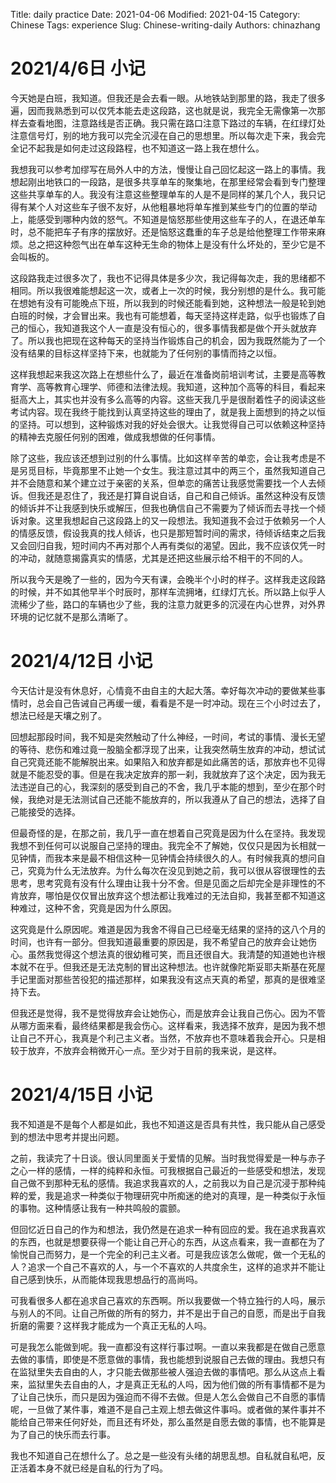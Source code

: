 Title: daily practice
Date: 2021-04-06 
Modified: 2021-04-15
Category: Chinese
Tags: experience
Slug: Chinese-writing-daily
Authors: chinazhang

# 2021/4/6日 小记

今天她是白班，我知道。但我还是会去看一眼。从地铁站到那里的路，我走了很多遍，因而我熟悉到可以仅凭本能去走这段路，这也就是说，我完全无需像第一次那样去查看地图，注意路线是否正确。我只需在路口注意下路过的车辆，在红绿灯处注意信号灯，别的地方我可以完全沉浸在自己的思想里。所以每次走下来，我会完全记不起我是如何走过这段路程，也不知道这一路上我在想什么。

我想我可以参考加缪写在局外人中的方法，慢慢让自己回忆起这一路上的事情。我想起刚出地铁口的一段路，是很多共享单车的聚集地，在那里经常会看到专门整理这些共享单车的人。我没有注意这些整理单车的人是不是同样的某几个人，我只记得有某个人对这些车子很不友好，从他粗暴地将单车推到某些专门的位置的举动上，能感受到哪种内敛的怒气。不知道是恼怒那些使用这些车子的人，在退还单车时，总不能把车子有序的摆放好。还是恼怒这蠢重的车子总是给他整理工作带来麻烦。总之把这种怨气出在单车这种无生命的物体上是没有什么坏处的，至少它是不会叫板的。

这段路我走过很多次了，我也不记得具体是多少次，我记得每次走，我的思绪都不相同。所以我很难能想起这一次，或者上一次的时候，我分别想的是什么。我可能在想她有没有可能晚点下班，所以我到的时候还能看到她，这种想法一般是轮到她白班的时候，才会冒出来。我也有可能想着，每天坚持这样走路，似乎也锻炼了自己的恒心，我知道我这个人一直是没有恒心的，很多事情我都是做个开头就放弃了。所以我也把现在这种每天的坚持当作锻炼自己的机会，因为我既然能为了一个没有结果的目标这样坚持下来，也就能为了任何别的事情而持之以恒。

这样我想起来我这次路上在想些什么了，最近在准备岗前培训考试，主要是高等教育学、高等教育心理学、师德和法律法规。我知道，这种加个高等的科目，看起来挺高大上，其实也并没有多么高等的内容。这些天我几乎是很耐着性子的阅读这些考试内容。现在我终于能找到认真坚持这些的理由了，就是我上面想到的持之以恒的坚持。可以想到，这种锻炼对我的好处会很大。让我觉得自己可以依赖这种坚持的精神去克服任何别的困难，做成我想做的任何事情。

除了这些，我应该还想到过别的什么事情。比如这样辛苦的单恋，会让我考虑是不是另觅目标，毕竟那里不止她一个女生。我注意过其中的两三个，虽然我知道自己并不会随意和某个建立过于亲密的关系，但单恋的痛苦让我感觉需要找一个人去倾诉。但我还是忍住了，我还是打算自说自话，自己和自己倾诉。虽然这种没有反馈的倾诉并不让我感到快乐或解压，但我也确信自己不需要为了倾诉而去寻找一个倾诉对象。这里我想起自己这段路上的又一段想法。我知道我不会过于依赖另一个人的情感反馈，假设我真的找人倾诉，也只是那短暂时间的需求，待倾诉结束之后我又会回归自我，短时间内不再对那个人再有类似的渴望。因此，我不应该仅凭一时的冲动，就随意揭露真实的情感，尤其是还把这些展示给不相干的不同的人。

所以我今天是晚了一些的，因为今天有课，会晚半个小时的样子。这样我走这段路的时候，并不如其他早半个时辰时，那样车流拥堵，红绿灯亢长。所以路上似乎人流稀少了些，路口的车辆也少了些，我的注意力就更多的沉浸在内心世界，对外界环境的记忆就不是那么清晰了。

# 2021/4/12日 小记

今天估计是没有休息好，心情竟不由自主的大起大落。幸好每次冲动的要做某些事情时，总会自己告诫自己再缓一缓，看看是不是一时冲动。现在三个小时过去了，想法已经是天壤之别了。

回想起那段时间，我不知是突然触动了什么神经，一时间，考试的事情、漫长无望的等待、悲伤和难过竟一股脑全都浮现了出来，让我突然萌生放弃的冲动，想试试自己究竟还能不能解脱出来。如果陷入和放弃都是如此痛苦的话，那放弃也不见得就是不能忍受的事。但是在我决定放弃的那一刹，我就放弃了这个决定，因为我无法违逆自己的心，我深刻的感受到自己的不舍，我几乎本能的想到，至少在那个时候，我绝对是无法测试自己还能不能放弃的，所以我遵从了自己的想法，选择了自己能接受的选择。

但最奇怪的是，在那之前，我几乎一直在想着自己究竟是因为什么在坚持。我发现我想不到任何可以说服自己坚持的理由。我完全不了解她，仅仅只是因为长相就一见钟情，而我本来是最不相信这种一见钟情会持续很久的人。有时候我真的想问自己，究竟为什么无法放弃。为什么每次在没见到她之前，我可以很从容很理性的去思考，思考究竟有没有什么理由让我十分不舍。但是见面之后却完全是非理性的不肯放弃，哪怕是仅仅冒出放弃这个想法都让我难过的无法自抑，我甚至都不知道这种难过，这种不舍，究竟是因为什么原因。

这究竟是什么原因呢。难道是因为我舍不得自己已经毫无结果的坚持的这八个月的时间，也许有一部分。但我知道最重要的原因是，我不希望自己的放弃会让她伤心。虽然我觉得这个想法真的很幼稚可笑，而且还很自大。我清楚的知道她也许根本就不在乎。但我还是无法克制的冒出这种想法。也许就像陀斯妥耶夫斯基在死屋手记里面对那些苦役犯的描述那样，如果我没有这点天真的希望，那真的是很难坚持下去。

但我还是觉得，我不是觉得放弃会让她伤心，而是放弃会让我自己伤心。因为不管从哪方面来看，最终结果都是我会伤心。这样看来，我选择不放弃，是因为我不想让自己不开心，我真是个利己主义者。当然，不放弃也不意味着我会开心。只是相较于放弃，不放弃会稍微开心一点。至少对于目前的我来说，是这样。

# 2021/4/15日 小记

我不知道是不是每个人都是如此，我也不知道这是否具有共性，我只能从自己感受到的想法中思考并提出问题。

之前，我读完了十日谈。很认同里面关于爱情的见解。当时我觉得爱是一种与赤子之心一样的感情，一样的纯粹和永恒。可我根据自己最近的一些感受和想法，发现自己做不到那种无私的感情。我追求我喜欢的人，之前我以为自己是沉浸于那种纯粹的爱，我是追求一种类似于物理研究中所痴迷的绝对的真理，是一种类似于永恒的事物。这种情感让我有一种共鸣般的震颤。

但回忆近日自己的作为和想法，我仍然是在追求一种有回应的爱。我在追求我喜欢的东西，也就是想要获得一个能让自己开心的东西，从这点看来，我一直都在为了愉悦自己而努力，是一个完全的利己主义者。可是我应该怎么做呢，做一个无私的人？追求一个自己不喜欢的人，与一个不喜欢的人共度余生，这样的追求并不能让自己感到快乐，从而能体现我思想品行的高尚吗。

可我看很多人都在追求自己喜欢的东西啊。所以我要做一个特立独行的人吗，展示与别人的不同。让自己所做的所有的努力，并不是出于自己的自愿，而是出于自我折磨的需要？这样我才能成为一个真正无私的人吗。

可是我怎么能做到呢。我一直都没有这样行事过啊。一直以来我都是在做自己愿意去做的事情，即使是不愿意做的事情，我也能想到说服自己去做的理由。我想只有在监狱里失去自由的人，才只能去做那些被人强迫去做的事情吧。那么从这点上看来，监狱里失去自由的人，才是真正无私的人吗，因为他们做的所有事情都不是为了让自己快乐，而只是因为强迫而不得不去做。但是人怎么会做自己不自愿的事情呢，一旦做了某件事，难道不是自己主观上想去做这件事吗。或者做的某件事并不能给自己带来任何好处，而且还有坏处，那么虽然是自愿去做的事情，也不能算是为了自己的快乐而去行事。

我也不知道自己在想什么了。总之是一些没有头绪的胡思乱想。自私就自私吧，反正活着本身不就已经是自私的行为了吗。
